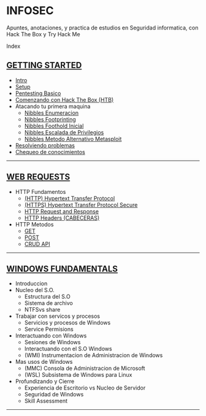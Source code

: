 # INFOSEC
Apuntes, anotaciones, y practica de estudios en Seguridad informatica, con Hack The Box y Try Hack Me

Index

## [GETTING STARTED](https://github.com/jcca1992/INFOSEC/blob/HackTheBox/Getting%20Started/README.md)

+ [Intro](https://github.com/jcca1992/INFOSEC/blob/HackTheBox/Getting%20Started/Intro.md)
+ [Setup](https://github.com/jcca1992/INFOSEC/blob/HackTheBox/Getting%20Started/Setup.md)
+ [Pentesting Basico](https://github.com/jcca1992/INFOSEC/blob/HackTheBox/Getting%20Started/Pentesting-Basic.md)
+ [Comenzando con Hack The Box (HTB)](https://github.com/jcca1992/INFOSEC/blob/HackTheBox/Getting%20Started/Comenzando-HackTheBox(HTB).md)
+ Atacando tu primera maquina
    + [Nibbles Enumeracion](https://github.com/jcca1992/INFOSEC/blob/HackTheBox/Getting%20Started/Nibbles-enum.md)
    + [Nibbles Footprinting](https://github.com/jcca1992/INFOSEC/blob/HackTheBox/Getting%20Started/Nibbles-Web-Footprinting.md)
    + [Nibbles Foothold Inicial](https://github.com/jcca1992/INFOSEC/blob/HackTheBox/Getting%20Started/Nibbles-Foothold-Inicial.md)
    + [Nibbles Escalada de Privilegios](https://github.com/jcca1992/INFOSEC/blob/HackTheBox/Getting%20Started/Nibbles-Escalada-Privilegios.md)
    + [Nibbles Metodo Alternativo Metasploit](https://github.com/jcca1992/INFOSEC/blob/HackTheBox/Getting%20Started/Nibbles-Alternativo-Metaesploit.md)
+ [Resolviendo problemas](https://github.com/jcca1992/INFOSEC/blob/HackTheBox/Getting%20Started/Resolviendo-Problemas.md)
+ [Chequeo de conocimientos](https://github.com/jcca1992/INFOSEC/blob/HackTheBox/Getting%20Started/Knowledge-Check.md)
___

## [WEB REQUESTS](https://github.com/jcca1992/INFOSEC/blob/HackTheBox/Web%20Requests/README.md)

+ HTTP Fundamentos
    + [(HTTP) Hypertext Transfer Protocol](https://github.com/jcca1992/INFOSEC/blob/HackTheBox/Web%20Requests/Hypertext-Transfer-Protocol(HTTP).md)
    + [(HTTPS) Hypertext Transfer Protocol Secure](https://github.com/jcca1992/INFOSEC/blob/HackTheBox/Web%20Requests/Hypertext-Transfer-Protocol-Secure(HTTPS).md)
    + [HTTP Request and Response](https://github.com/jcca1992/INFOSEC/blob/HackTheBox/Web%20Requests/HTTP-Request-Response.md)
    + [HTTP Headers (CABECERAS)](https://github.com/jcca1992/INFOSEC/blob/HackTheBox/Web%20Requests/HTTP-Headers-md)
+ HTTP Metodos
    + [GET](https://github.com/jcca1992/INFOSEC/blob/HackTheBox/Web%20Requests/GET.md)
    + [POST](https://github.com/jcca1992/INFOSEC/blob/HackTheBox/Web%20Requests/POST.md)
    + [CRUD API](https://github.com/jcca1992/INFOSEC/blob/HackTheBox/Web%20Requests/CRUD-API.md)
___

## [WINDOWS FUNDAMENTALS]()

+ Introduccion
+ Nucleo del S.O.
    + Estructura del S.O
    + Sistema de archivo
    + NTFSvs share
+ Trabajar con servicos y procesos
    + Servicios y procesos de Windows
    + Service Permisions
+ Interactuando con Windows
    + Sesiones de Windows
    + Interactuando con el S.O Windows
    + (WMI) Instrumentacion de Administracion de Windows
+ Mas usos de Windows
    + (MMC) Consola de Administracion de Microsoft
    + (WSL) Subsistema de Windows para Linux
+ Profundizando y Cierre
    + Experiencia de Escritorio vs Nucleo de Servidor
    + Seguridad de Windows
    + Skill Assessment
___